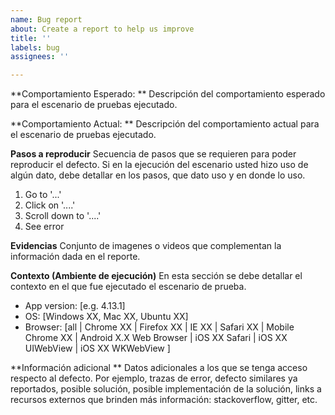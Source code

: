 ```yaml
---
name: Bug report
about: Create a report to help us improve
title: ''
labels: bug
assignees: ''

---
```


**Comportamiento Esperado: **
Descripción del comportamiento esperado para el escenario de pruebas ejecutado.

**Comportamiento Actual: **
Descripción del comportamiento actual para el escenario de pruebas ejecutado.

**Pasos a reproducir**
Secuencia de pasos que se requieren para poder reproducir el defecto. Si en la ejecución del escenario usted hizo uso de algún dato, debe detallar en los pasos, que dato uso y en donde lo uso.
1. Go to '...'
2. Click on '....'
3. Scroll down to '....'
4. See error

**Evidencias**
Conjunto de imagenes o videos que complementan la información dada en el reporte.

**Contexto (Ambiente de ejecución)**
En esta sección se debe detallar el contexto en el que fue ejecutado el escenario de prueba.
 - App version: [e.g. 4.13.1]
 - OS: [Windows XX, Mac XX, Ubuntu XX]
 - Browser: [all | Chrome XX | Firefox XX | IE XX | Safari XX | Mobile Chrome XX |  Android X.X Web Browser | iOS XX Safari | iOS XX UIWebView | iOS XX  WKWebView ]

**Información adicional **
Datos adicionales a los que se tenga acceso respecto al defecto. Por ejemplo, trazas de error, defecto similares ya reportados, posible solución, posible implementación de la solución, links a recursos externos que brinden más información: stackoverflow, gitter, etc.
